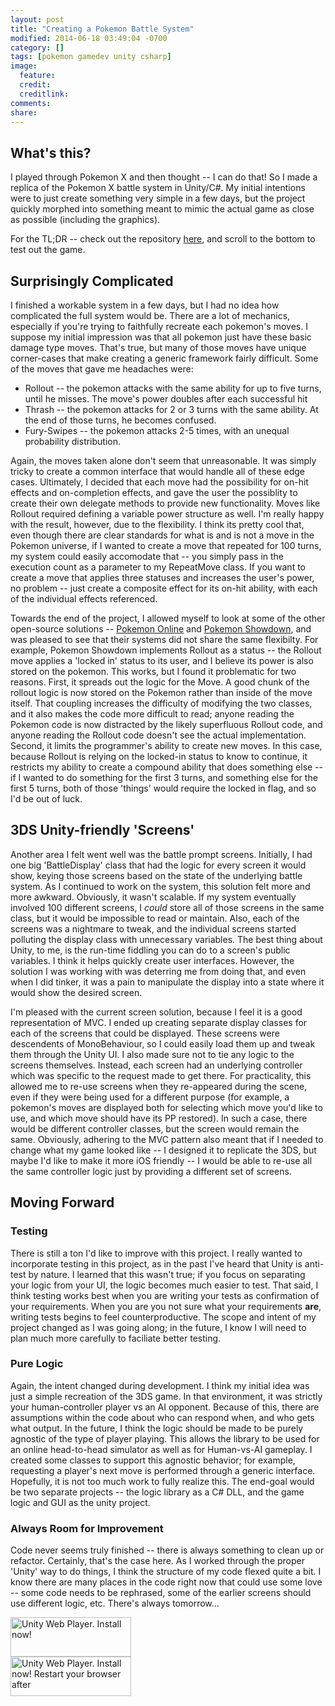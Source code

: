 ```yaml
---
layout: post
title: "Creating a Pokemon Battle System"
modified: 2014-06-18 03:49:04 -0700
category: []
tags: [pokemon gamedev unity csharp]
image:
  feature: 
  credit: 
  creditlink: 
comments: 
share: 
---
```


## What's this?
I played through Pokemon X and then thought -- I can do that! So I made a replica of the Pokemon X battle system in Unity/C#. My initial intentions were to just create something very simple in a few days, but the project quickly morphed into something meant to mimic the actual game as close as possible (including the graphics).

For the TL;DR -- check out the repository [here](https://github.com/mjriley/BattleSystem), and scroll to the bottom to test out the game.

## Surprisingly Complicated
I finished a workable system in a few days, but I had no idea how complicated the full system would be. There are a lot of mechanics, especially if you're trying to faithfully recreate each pokemon's moves. I suppose my initial impression was that all pokemon just have these basic damage type moves. That's true, but many of those moves have unique corner-cases that make creating a generic framework fairly difficult.
Some of the moves that gave me headaches were:

* Rollout -- the pokemon attacks with the same ability for up to five turns, until he misses. The move's power doubles after each successful hit
* Thrash -- the pokemon attacks for 2 or 3 turns with the same ability. At the end of those turns, he becomes confused.
* Fury-Swipes -- the pokemon attacks 2-5 times, with an unequal probability distribution.

Again, the moves taken alone don't seem that unreasonable. It was simply tricky to create a common interface that would handle all of these edge cases. Ultimately, I decided that each move had the possibility for on-hit effects and on-completion effects, and gave the user the possiblity to create their own delegate methods to provide new functionality. Moves like Rollout required defining a variable power structure as well. I'm really happy with the result, however, due to the flexibility. I think its pretty cool that, even though there are clear standards for what is and is not a move in the Pokemon universe, if I wanted to create a move that repeated for 100 turns, my system could easily accomodate that -- you simply pass in the execution count as a parameter to my RepeatMove class. If you want to create a move that applies three statuses and increases the user's power, no problem -- just create a composite effect for its on-hit ability, with each of the individual effects referenced.

Towards the end of the project, I allowed myself to look at some of the other open-source solutions -- [Pokemon Online](https://github.com/po-devs/pokemon-online) and [Pokemon Showdown](https://github.com/Zarel/Pokemon-Showdown), and was pleased to see that their systems did not share the same flexibilty. For example, Pokemon Showdown implements Rollout as a status -- the Rollout move applies a 'locked in' status to its user, and I believe its power is also stored on the pokemon. This works, but I found it problematic for two reasons. First, it spreads out the logic for the Move. A good chunk of the rollout logic is now stored on the Pokemon rather than inside of the move itself. That coupling increases the difficulty of modifying the two classes, and it also makes the code more difficult to read; anyone reading the Pokemon code is now distracted by the likely superfluous Rollout code, and anyone reading the Rollout code doesn't see the actual implementation. Second, it limits the programmer's ability to create new moves. In this case, because Rollout is relying on the locked-in status to know to continue, it restricts my ability to create a compound ability that does something else -- if I wanted to do something for the first 3 turns, and something else for the first 5 turns, both of those 'things' would require the locked in flag, and so I'd be out of luck.

## 3DS Unity-friendly 'Screens'
Another area I felt went well was the battle prompt screens. Initially, I had one big 'BattleDisplay' class that had the logic for every screen it would show, keying those screens based on the state of the underlying battle system. As I continued to work on the system, this solution felt more and more awkward. Obviously, it wasn't scalable. If my system eventually involved 100 different screens, I *could* store all of those screens in the same class, but it would be impossible to read or maintain. Also, each of the screens was a nightmare to tweak, and the individual screens started polluting the display class with unnecessary variables. The best thing about Unity, to me, is the run-time fiddling you can do to a screen's public variables. I think it helps quickly create user interfaces. However, the solution I was working with was deterring me from doing that, and even when I did tinker, it was a pain to manipulate the display into a state where it would show the desired screen.

I'm pleased with the current screen solution, because I feel it is a good representation of MVC. I ended up creating separate display classes for each of the screens that could be displayed. These screens were descendents of MonoBehaviour, so I could easily load them up and tweak them through the Unity UI. I also made sure not to tie any logic to the screens themselves. Instead, each screen had an underlying controller which was specific to the request made to get there. For practicality, this allowed me to re-use screens when they re-appeared during the scene, even if they were being used for a different purpose (for example, a pokemon's moves are displayed both for selecting which move you'd like to use, and which move should have its PP restored). In such a case, there would be different controller classes, but the screen would remain the same. Obviously, adhering to the MVC pattern also meant that if I needed to change what my game looked like -- I designed it to replicate the 3DS, but maybe I'd like to make it more iOS friendly -- I would be able to re-use all the same controller logic just by providing a different set of screens.

## Moving Forward

### Testing
There is still a ton I'd like to improve with this project. I really wanted to incorporate testing in this project, as in the past I've heard that Unity is anti-test by nature. I learned that this wasn't true; if you focus on separating your logic from your UI, the logic becomes much easier to test. That said, I think testing works best when you are writing your tests as confirmation of your requirements. When you are you not sure what your requirements **are**, writing tests begins to feel counterproductive. The scope and intent of my project changed as I was going along; in the future, I know I will need to plan much more carefully to faciliate better testing.

### Pure Logic
Again, the intent changed during development. I think my initial idea was just a simple recreation of the 3DS game. In that environment, it was strictly your human-controller player vs an AI opponent. Because of this, there are assumptions within the code about who can respond when, and who gets what output. In the future, I think the logic should be made to be purely agnostic of the type of player playing. This allows the library to be used for an online head-to-head simulator as well as for Human-vs-AI gameplay. I created some classes to support this agnostic behavior; for example, requesting a player's next move is performed through a generic interface. Hopefully, it is not too much work to fully realize this. The end-goal would be two separate projects -- the logic library as a C# DLL, and the game logic and GUI as the unity project.

### Always Room for Improvement
Code never seems truly finished -- there is always something to clean up or refactor. Certainly, that's the case here. As I worked through the proper 'Unity' way to do things, I think the structure of my code flexed quite a bit. I know there are many places in the code right now that could use some love -- some code needs to be rephrased, some of the earlier screens should use different logic, etc. There's always tomorrow...

<script type="text/javascript" src="https://ssl-webplayer.unity3d.com/download_webplayer-3.x/3.0/uo/jquery.min.js"></script>
<script type="text/javascript" src="http://webplayer.unity3d.com/download_webplayer-3.x/3.0/uo/UnityObject2.js"></script>
<script type="text/javascript">
	<!-- 
	var config = {
		width: 400,
		height: 500,
		params: { enableDebugging: "0" }
	};

	var u = new UnityObject2(config);

	jQuery(function() {
		var $missingScreen = jQuery("#unityPlayer").find(".missing");
		var $brokenScreen = jQuery("#unityPlayer").find(".broken");
		
		$missingScreen.hide();
		$brokenScreen.hide();
		
		u.observeProgress(function(progress) {
			switch (progress.pluginStatus)
			{
				case "broken":
					$brokenScreen.find("a").click(function(e) {
						e.stopPropagation();
						e.preventDefault();
						u.installPlugin();
						return false;
					});
					$brokenScreen.show();
					break;
				case "missing":
					$missingScreen.find("a").click(function(e) {
						e.stopPropagation();
						e.preventDefault();
						u.installPlugin();
						return false;
					});
					missingScreen.show();
					break;
				case "installed":
					$missingScreen.remove();
					break;
				case "first":
					break;
			}
		});
		u.initPlugin(jQuery("#unityPlayer")[0], "/assets/battleSystem.unity3d");
	});


	-->
</script>

<style type="text/css">
<!--
div#unityPlayer { cursor: default, height: 500px, width: 400px }
-->
</style>

<div class="content">
	<div id="unityPlayer">
		<div class="missing">
			<a href="http://unity3d.com/webplayer/" title="Unity Web Player. Install now!">
				<img alt="Unity Web Player. Install now!" src="http://webplayer.unity3d.com/installation/getunity.png" width="193" height="63"/>
			</a>
		</div>
		<div class="broken">
			<a href="http://unity3d.com/webplayer/" title="Unity Web Player. Install now! Restart your browser after">
				<img alt="Unity Web Player. Install now! Restart your browser after" src="http://webplayer.unity3d.com/installation/getunityrestart.png" width="193" height="63"/>
			</a>
		</div>
	</div>
</div>
